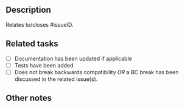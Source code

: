## Description

Relates to/closes #issueID.

## Related tasks

- [ ] Documentation has been updated if applicable
- [ ] Tests have been added
- [ ] Does not break backwards compatibility _OR_ a BC break has been discussed in the related issue(s).

## Other notes

<!-- Feel free to delete this section if no other information is needed -->

